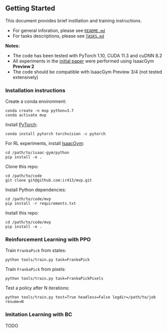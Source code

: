 ## Getting Started

This document provides brief instllation and training instructions.

- For general inforation, please see [`README.md`](README.md)
- For tasks descriptions, please see [`TASKS.md`](TASKS.md)

**Notes:**

- The code has been tested with PyTorch 1.10, CUDA 11.3 and cuDNN 8.2
- All experiments in the [initial paper](https://arxiv.org/abs/2203.06173) were performed using IsaacGym **Preview 2**
- The code should be compatible with IsaacGym Preview 3/4 (not tested extensively)

### Installation instructions

Create a conda environment:

```
conda create -n mvp python=3.7
conda activate mvp
```

Install [PyTorch](https://pytorch.org/get-started/locally/):

```
conda install pytorch torchvision -c pytorch
```

For RL experiments, install [IsaacGym](https://developer.nvidia.com/isaac-gym):

```
cd /path/to/isaac-gym/python
pip install -e .
```

Clone this repo:

```
cd /path/to/code
git clone git@github.com:ir413/mvp.git
```

Install Python dependencies:

```
cd /path/to/code/mvp
pip install -r requirements.txt
```

Install this repo:

```
cd /path/to/code/mvp
pip install -e .
```

### Reinforcement Learning with PPO

Train `FrankaPick` from states:

```
python tools/train.py task=FrankaPick
```

Train `FrankaPick` from pixels:

```
python tools/train.py task=FrankaPickPixels
```

Test a policy after N iterations:

```
python tools/train.py test=True headless=False logdir=/path/to/job resume=N
```

### Imitation Learning with BC

TODO
